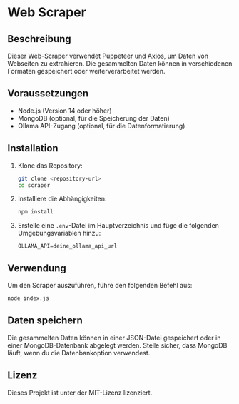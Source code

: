 # Web Scraper

## Beschreibung
Dieser Web-Scraper verwendet Puppeteer und Axios, um Daten von Webseiten zu extrahieren. Die gesammelten Daten können in verschiedenen Formaten gespeichert oder weiterverarbeitet werden.

## Voraussetzungen
- Node.js (Version 14 oder höher)
- MongoDB (optional, für die Speicherung der Daten)
- Ollama API-Zugang (optional, für die Datenformatierung)

## Installation
1. Klone das Repository:
   ```bash
   git clone <repository-url>
   cd scraper
   ```

2. Installiere die Abhängigkeiten:
   ```bash
   npm install
   ```

3. Erstelle eine `.env`-Datei im Hauptverzeichnis und füge die folgenden Umgebungsvariablen hinzu:
   ```plaintext
   OLLAMA_API=deine_ollama_api_url
   ```

## Verwendung
Um den Scraper auszuführen, führe den folgenden Befehl aus:
```bash
node index.js
```

## Daten speichern
Die gesammelten Daten können in einer JSON-Datei gespeichert oder in einer MongoDB-Datenbank abgelegt werden. Stelle sicher, dass MongoDB läuft, wenn du die Datenbankoption verwendest.

## Lizenz
Dieses Projekt ist unter der MIT-Lizenz lizenziert.
